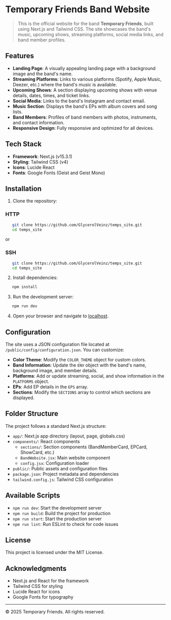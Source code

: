 # Temporary Friends Band Website

> This is the official website for the band **Temporary Friends**, built using Next.js and Tailwind CSS. The site showcases the band's music, upcoming shows, streaming platforms, social media links, and band member profiles.

## Features

- **Landing Page**: A visually appealing landing page with a background image and the band's name.
- **Streaming Platforms**: Links to various platforms (Spotify, Apple Music, Deezer, etc.) where the band's music is available.
- **Upcoming Shows**: A section displaying upcoming shows with venue details, dates, times, and ticket links.
- **Social Media**: Links to the band's Instagram and contact email.
- **Music Section**: Displays the band's EPs with album covers and song lists.
- **Band Members**: Profiles of band members with photos, instruments, and contact information.
- **Responsive Design**: Fully responsive and optimized for all devices.

## Tech Stack

- **Framework**: Next.js (v15.3.1)
- **Styling**: Tailwind CSS (v4)
- **Icons**: Lucide React
- **Fonts**: Google Fonts (Geist and Geist Mono)

## Installation

1. Clone the repository:

### HTTP
```bash
   git clone https://github.com/GlycerolVeinz/temps_site.git
   cd temps_site
```

or 

### SSH
```bash
   git clone https://github.com/GlycerolVeinz/temps_site.git
   cd temps_site
```

2. Install dependencies:
```bash
   npm install
```

3. Run the development server:
```bash
   npm run dev
```

4. Open your browser and navigate to [localhost](http://localhost:3000).

## Configuration

The site uses a JSON configuration file located at `/public/config/configuration.json`. You can customize:

- **Color Theme**: Modify the `COLOR_THEME` object for custom colors.
- **Band Information**: Update the `ENV` object with the band's name, background image, and member details.
- **Platforms**: Add or update streaming, social, and show information in the `PLATFORMS` object.
- **EPs**: Add EP details in the `EPS` array.
- **Sections**: Modify the `SECTIONS` array to control which sections are displayed.

## Folder Structure

The project follows a standard Next.js structure:

- `app/`: Next.js app directory (layout, page, globals.css)
- `components/`: React components
  - `sections/`: Section components (BandMemberCard, EPCard, ShowCard, etc.)
  - `BandWebsite.jsx`: Main website component
  - `config.jsx`: Configuration loader
- `public/`: Public assets and configuration files
- `package.json`: Project metadata and dependencies
- `tailwind.config.js`: Tailwind CSS configuration

## Available Scripts

- `npm run dev`: Start the development server
- `npm run build`: Build the project for production
- `npm run start`: Start the production server
- `npm run lint`: Run ESLint to check for code issues

## License

This project is licensed under the MIT License.

## Acknowledgments

- Next.js and React for the framework
- Tailwind CSS for styling
- Lucide React for icons
- Google Fonts for typography

---

© 2025 Temporary Friends. All rights reserved.
